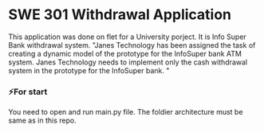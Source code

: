 # SWE 301 Withdrawal Application 
This application was done on flet for a University porject.
It is Info Super Bank withdrawal system.
"Janes Technology has been assigned the task of creating a dynamic model of the prototype for the InfoSuper bank ATM system. Janes Technology needs to implement only the cash withdrawal system in the prototype for the InfoSuper bank. "
### ⚡For start

You need to open and run main.py file. The foldier architecture must be same as in this repo.
